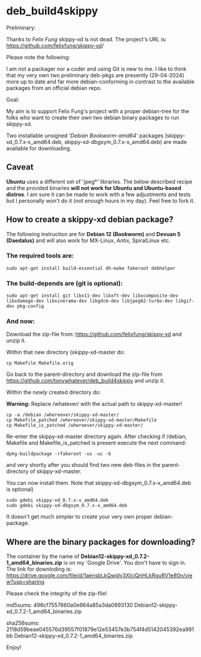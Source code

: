 # deb_build4skippy

Preliminary:

Thanks to *Felix Fung* skippy-xd is not dead. The project's URL is: <https://github.com/felixfung/skippy-xd>/

Please note the following:

I am not a packager nor a coder and using Git is new to me. I like to think that my very own two preliminary deb-pkgs are presently (29-04-2024) more up to date and far more debian-conforming in contrast to the available packages from an official debian repo.

Goal:

My aim is to support Felix Fung's project with a proper debian-tree for the folks who want to create their own two debian binary packages to run skippy-xd.

Two installable unsigned *'Debian Bookworm-amd64'* packages (skippy-xd_0.7.x-x_amd64.deb, skippy-xd-dbgsym_0.7.x-x_amd64.deb) are made available for downloading.

## Caveat

**Ubuntu** uses a different set of 'jpeg*' libraries. The below described recipe and the provided binaries **will not work for Ubuntu and Ubuntu-based distros**. I am sure it can be made to work with a few adjustments and tests but I personally won't do it (not enough hours in my day). Feel free to fork it.


## How to create a skippy-xd debian package?

The following instruction are for **Debian 12 (Bookworm)** and **Devuan 5 (Daedalus)** and will also work for MX-Linux, Antix, SpiralLinux etc.


### The required tools are:
```
sudo apt-get install build-essential dh-make fakeroot debhelper
```

### The build-depends are (git is optional):

```
sudo apt-get install git libx11-dev libxft-dev libxcomposite-dev libxdamage-dev libxinerama-dev libgdcm-dev libjpeg62-turbo-dev libgif-dev pkg-config
```

### And now:

Download the zip-file from: <https://github.com/felixfung/skippy-xd> and unzip it.

Within that new directory (skippy-xd-master do:
```
cp Makefile Makefile.orig
```

Go back to the parent-directory and download the zip-file from <https://github.com/tonywhatever/deb_build4skippy> and unzip it.

Within the *newly* created directory do:

**Warning:** Replace /whatever/ with the actual path to skippy-xd-master!
```
cp -a /debian /whereever/skippy-xd-master/
cp Makefile_patched /whereever/skippy-xd-master/Makefile
cp Makefile_is_patched /whereever/skippy-xd-master/
```

Re-enter the skippy-xd-master directory again. After checking if /debian, Makefile and Makefile_is_patched is present execute the next command:
```
dpkg-buildpackage -rfakeroot -us -uc -b
```

and very shortly after you should find two new deb-files in the parent-directory of skippy-xd-master.

You can now install them. Note that skippy-xd-dbgsym_0.7.x-x_amd64.deb is optional)
```
sudo gdebi skippy-xd_0.7.x-x_amd64.deb
sudo gdebi skippy-xd-dbgsym_0.7.x-x_amd64.deb
```

It doesn't get much simpler to create your very own proper debian-package.


## Where are the binary packages for downloading?

The container by the name of **Debian12-skippy-xd_0.7.2-1_amd64_binaries.zip** is on my 'Google Drive'. You don't have to sign in. The link for downloding is: <https://drive.google.com/file/d/1aensbLkQwjdy3XlciQnHLkRguRV1e80n/view?usp=sharing>

Please check the integrity of the zip-file!

md5sums: 496cf7557660a0e664a85a3da0693130  Debian12-skippy-xd_0.7.2-1_amd64_binaries.zip

sha256sums: 2118d59beae045576d39557f01879e12e53457e3b754f4d5142045392ea991bb  Debian12-skippy-xd_0.7.2-1_amd64_binaries.zip


Enjoy!

